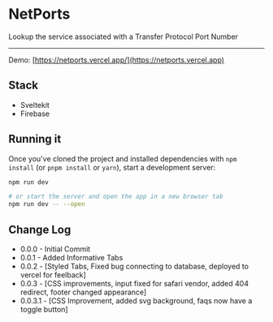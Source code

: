 # NetPorts

Lookup the service associated with a Transfer Protocol Port Number

---
Demo: [https://netports.vercel.app/](https://netports.vercel.app)

## Stack

- Sveltekit
- Firebase

## Running it

Once you've cloned the project and installed dependencies with `npm install` (or `pnpm install` or `yarn`), start a development server:

```bash
npm run dev

# or start the server and open the app in a new browser tab
npm run dev -- --open
```

## Change Log

- 0.0.0 - Initial Commit
- 0.0.1 - Added Informative Tabs
- 0.0.2 - [Styled Tabs, Fixed bug connecting to database, deployed to vercel for feelback]
- 0.0.3 - [CSS improvements, input fixed for safari vendor, added 404 redirect, footer changed appearance]
- 0.0.3.1 - [CSS Improvement, added svg background, faqs now have a toggle button]
